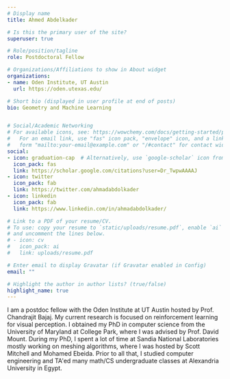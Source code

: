 ```yaml
---
# Display name
title: Ahmed Abdelkader

# Is this the primary user of the site?
superuser: true

# Role/position/tagline
role: Postdoctoral Fellow

# Organizations/Affiliations to show in About widget
organizations:
- name: Oden Institute, UT Austin
  url: https://oden.utexas.edu/

# Short bio (displayed in user profile at end of posts)
bio: Geometry and Machine Learning


# Social/Academic Networking
# For available icons, see: https://wowchemy.com/docs/getting-started/page-builder/#icons
#   For an email link, use "fas" icon pack, "envelope" icon, and a link in the
#   form "mailto:your-email@example.com" or "/#contact" for contact widget.
social:
- icon: graduation-cap  # Alternatively, use `google-scholar` icon from `ai` icon pack
  icon_pack: fas
  link: https://scholar.google.com/citations?user=Dr_TwpwAAAAJ
- icon: twitter
  icon_pack: fab
  link: https://twitter.com/ahmadabdolkader
- icon: linkedin
  icon_pack: fab
  link: https://www.linkedin.com/in/ahmadabdolkader/

# Link to a PDF of your resume/CV.
# To use: copy your resume to `static/uploads/resume.pdf`, enable `ai` icons in `params.toml`, 
# and uncomment the lines below.
# - icon: cv
#   icon_pack: ai
#   link: uploads/resume.pdf

# Enter email to display Gravatar (if Gravatar enabled in Config)
email: ""

# Highlight the author in author lists? (true/false)
highlight_name: true
---
```


I am a postdoc fellow with the Oden Institute at UT Austin hosted by Prof. Chandrajit Bajaj. My current research is focused on reinforcement learning for visual perception. I obtained my PhD in computer science from the University of Maryland at College Park, where I was advised by Prof. David Mount. During my PhD, I spent a lot of time at Sandia National Laboratories mostly working on meshing algorithms, where I was hosted by Scott Mitchell and Mohamed Ebeida. Prior to all that, I studied computer engineering and TA'ed many math/CS undergraduate classes at Alexandria University in Egypt.

